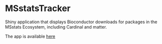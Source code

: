 # MSstatsTracker


Shiny application that displays Bioconductor downloads for packages in the MSstats Ecosystem, including Cardinal and matter.

The app is available [here](https://mstaniak.shinyapps.io/MSstatsTracker/)
